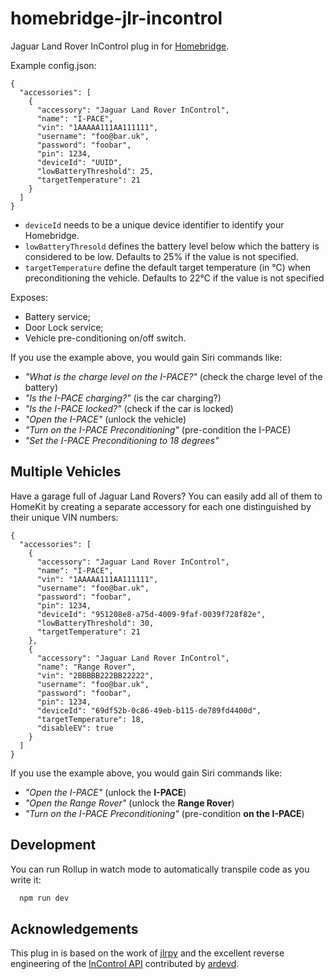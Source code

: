 # homebridge-jlr-incontrol

Jaguar Land Rover InControl plug in for [Homebridge](https://homebridge.io/).

Example config.json:

    {
      "accessories": [
        {
          "accessory": "Jaguar Land Rover InControl",
          "name": "I-PACE",
          "vin": "1AAAAA111AA111111",
          "username": "foo@bar.uk",
          "password": "foobar",
          "pin": 1234,
          "deviceId": "UUID",
          "lowBatteryThreshold": 25,
          "targetTemperature": 21
        }
      ]
    }

- `deviceId` needs to be a unique device identifier to identify your Homebridge.
- `lowBatteryThresold` defines the battery level below which the battery is considered to be low.
  Defaults to 25% if the value is not specified.
- `targetTemperature` define the default target temperature (in &#8451;) when preconditioning the vehicle.
  Defaults to 22&#8451; if the value is not specified

Exposes:

- Battery service;
- Door Lock service;
- Vehicle pre-conditioning on/off switch.

If you use the example above, you would gain Siri commands like:

- _"What is the charge level on the I-PACE?"_ (check the charge level of the battery)
- _"Is the I-PACE charging?"_ (is the car charging?)
- _"Is the I-PACE locked?"_ (check if the car is locked)
- _"Open the I-PACE"_ (unlock the vehicle)
- _"Turn on the I-PACE Preconditioning"_ (pre-condition the I-PACE)
- _"Set the I-PACE Preconditioning to 18 degrees"_

## Multiple Vehicles

Have a garage full of Jaguar Land Rovers? You can easily add all of
them to HomeKit by creating a separate accessory for each one
distinguished by their unique VIN numbers:

    {
      "accessories": [
        {
          "accessory": "Jaguar Land Rover InControl",
          "name": "I-PACE",
          "vin": "1AAAAA111AA111111",
          "username": "foo@bar.uk",
          "password": "foobar",
          "pin": 1234,
          "deviceId": "951208e8-a75d-4009-9faf-0039f728f82e",
          "lowBatteryThreshold": 30,
          "targetTemperature": 21
        },
        {
          "accessory": "Jaguar Land Rover InControl",
          "name": "Range Rover",
          "vin": "2BBBBB222BB22222",
          "username": "foo@bar.uk",
          "password": "foobar",
          "pin": 1234,
          "deviceId": "69df52b-0c86-49eb-b115-de789fd4400d",
          "targetTemperature": 18,
          "disableEV": true
        }
      ]
    }

If you use the example above, you would gain Siri commands like:

- _"Open the I-PACE"_ (unlock the **I-PACE**)
- _"Open the Range Rover"_ (unlock the **Range Rover**)
- _"Turn on the I-PACE Preconditioning"_ (pre-condition **on the I-PACE**)

## Development

You can run Rollup in watch mode to automatically transpile code as you write it:

```sh
  npm run dev
```

## Acknowledgements

This plug in is based on the work of [jlrpy](https://github.com/ardevd/jlrpy) and the excellent
reverse engineering of the [InControl API](https://documenter.getpostman.com/view/6250319/RznBMzqo)
contributed by [ardevd](https://github.com/ardevd).
